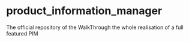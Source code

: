 # product_information_manager
The official repository of the WalkThrough the whole realisation of a full featured PIM
